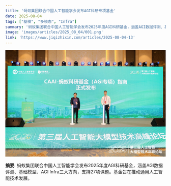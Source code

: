 ```yaml
---
title: '蚂蚁集团联合中国人工智能学会发布AGI科研专项基金'
date: 2025-08-04
tags: ["基模", "多模态", "Infra"]
summary: '蚂蚁集团联合中国人工智能学会发布2025年度AGI科研基金，涵盖AGI数据评测、基础模型、AGI Infra三大方向，支持27项课题。基金旨在推动通用人工智能技术发展。'
image: 'images/articles/2025_08_04/001.png'
link: 'https://www.jiqizhixin.com/articles/2025-08-04-13'
---
```

![蚂蚁集团联合中国人工智能学会发布AGI科研专项基金](images/articles/2025_08_04/001.png)

**摘要**: 蚂蚁集团联合中国人工智能学会发布2025年度AGI科研基金，涵盖AGI数据评测、基础模型、AGI Infra三大方向，支持27项课题。基金旨在推动通用人工智能技术发展。
